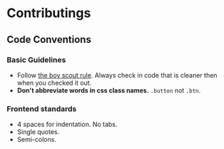 # Contributings

## Code Conventions

### Basic Guidelines  

* Follow [the boy scout rule](http://programmer.97things.oreilly.com/wiki/index.php/The_Boy_Scout_Rule). Always check in code that is cleaner then when you checked it out.  
* **Don't abbreviate words in css class names.** `.button` not `.btn`. 

### Frontend standards  

* 4 spaces for indentation. No tabs.  
* Single quotes.
* Semi-colons.
